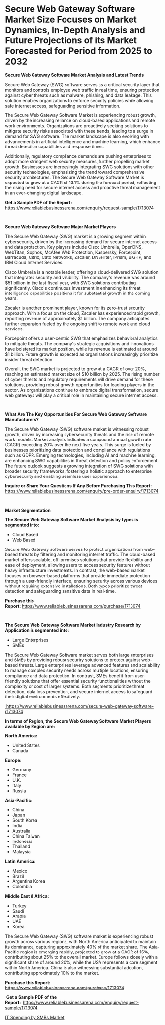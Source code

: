 <p><h1>Secure Web Gateway Software Market Size Focuses on Market Dynamics, In-Depth Analysis and Future Projections of its Market Forecasted for Period from 2025 to 2032</h1></p><p><strong>Secure Web Gateway Software Market Analysis and Latest Trends</strong></p>
<p><p>Secure Web Gateway (SWG) software serves as a critical security layer that monitors and controls employee web traffic in real time, ensuring protection against cyber threats such as malware, phishing, and data leakage. This solution enables organizations to enforce security policies while allowing safe internet access, safeguarding sensitive information.</p><p>The Secure Web Gateway Software Market is experiencing robust growth, driven by the increasing reliance on cloud-based applications and remote work environments. Organizations are proactively seeking solutions to mitigate security risks associated with these trends, leading to a surge in demand for SWG software. The market landscape is also evolving with advancements in artificial intelligence and machine learning, which enhance threat detection capabilities and response times.</p><p>Additionally, regulatory compliance demands are pushing enterprises to adopt more stringent web security measures, further propelling market growth. Businesses are increasingly integrating SWG solutions with other security technologies, emphasizing the trend toward comprehensive security architectures. The Secure Web Gateway Software Market is expected to grow at a CAGR of 13.1% during the forecast period, reflecting the rising need for secure internet access and proactive threat management in an ever-changing digital landscape.</p></p>
<p><strong>Get a Sample PDF of the Report:&nbsp;</strong> <a href="https://www.reliablebusinessarena.com/enquiry/request-sample/1713074?utm_campaign=3559&utm_medium=2&utm_source=Github&utm_content=ia&utm_term=28032025&utm_id=secure-web-gateway-software">https://www.reliablebusinessarena.com/enquiry/request-sample/1713074</a></p>
<p>&nbsp;</p>
<p><strong>Secure Web Gateway Software Major Market Players</strong></p>
<p><p>The Secure Web Gateway (SWG) market is a growing segment within cybersecurity, driven by the increasing demand for secure internet access and data protection. Key players include Cisco Umbrella, OpenDNS, WebTitan, Sophos, McAfee Web Protection, Kaspersky, Forcepoint, Barracuda, Citrix, Cato Networks, Zscaler, DNSFilter, iPrism, BIG-IP, and IBM Cloud Internet Services.</p><p>Cisco Umbrella is a notable leader, offering a cloud-delivered SWG solution that integrates security and visibility. The company's revenue was around $51 billion in the last fiscal year, with SWG solutions contributing significantly. Cisco's continuous investment in enhancing its threat intelligence capabilities positions it for substantial growth in the coming years.</p><p>Zscaler is another prominent player, known for its zero-trust security approach. With a focus on the cloud, Zscaler has experienced rapid growth, reporting revenue of approximately $1 billion. The company anticipates further expansion fueled by the ongoing shift to remote work and cloud services.</p><p>Forcepoint offers a user-centric SWG that emphasizes behavioral analytics to mitigate threats. The company's strategic acquisitions and innovations have bolstered its market position, while its revenue is estimated at around $1 billion. Future growth is expected as organizations increasingly prioritize insider threat detection.</p><p>Overall, the SWG market is projected to grow at a CAGR of over 20%, reaching an estimated market size of $10 billion by 2025. The rising number of cyber threats and regulatory requirements will drive demand for these solutions, providing robust growth opportunities for leading players in the sector. As organizations continue to embrace digital transformation, secure web gateways will play a critical role in maintaining secure internet access.</p></p>
<p>&nbsp;</p>
<p><strong>What Are The Key Opportunities For Secure Web Gateway Software Manufacturers?</strong></p>
<p><p>The Secure Web Gateway (SWG) software market is witnessing robust growth, driven by increasing cybersecurity threats and the rise of remote work models. Market analysis indicates a compound annual growth rate (CAGR) exceeding 20% over the next five years. This surge is fueled by businesses prioritizing data protection and compliance with regulations such as GDPR. Emerging technologies, including AI and machine learning, are enhancing SWG capabilities in threat detection and policy enforcement. The future outlook suggests a growing integration of SWG solutions with broader security frameworks, fostering a holistic approach to enterprise cybersecurity and enabling seamless user experiences.</p></p>
<p><strong>Inquire or Share Your Questions If Any Before Purchasing This Report:</strong> <a href="https://www.reliablebusinessarena.com/enquiry/pre-order-enquiry/1713074?utm_campaign=3559&utm_medium=2&utm_source=Github&utm_content=ia&utm_term=28032025&utm_id=secure-web-gateway-software">https://www.reliablebusinessarena.com/enquiry/pre-order-enquiry/1713074</a></p>
<p>&nbsp;</p>
<p><strong>Market Segmentation</strong></p>
<p><strong>The Secure Web Gateway Software Market Analysis by types is segmented into:</strong></p>
<p><ul><li>Cloud Based</li><li>Web Based</li></ul></p>
<p><p>Secure Web Gateway software serves to protect organizations from web-based threats by filtering and monitoring internet traffic. The cloud-based market offers scalable, off-premises solutions that provide flexibility and ease of deployment, allowing users to access security features without heavy infrastructure investments. In contrast, the web-based market focuses on browser-based platforms that provide immediate protection through a user-friendly interface, ensuring security across various devices without requiring extensive installations. Both types prioritize threat detection and safeguarding sensitive data in real-time.</p></p>
<p><strong>Purchase this Report:&nbsp;</strong><a href="https://www.reliablebusinessarena.com/purchase/1713074?utm_campaign=3559&utm_medium=2&utm_source=Github&utm_content=ia&utm_term=28032025&utm_id=secure-web-gateway-software">https://www.reliablebusinessarena.com/purchase/1713074</a></p>
<p>&nbsp;</p>
<p><strong>The Secure Web Gateway Software Market Industry Research by Application is segmented into:</strong></p>
<p><ul><li>Large Enterprises</li><li>SMEs</li></ul></p>
<p><p>The Secure Web Gateway Software market serves both large enterprises and SMEs by providing robust security solutions to protect against web-based threats. Large enterprises leverage advanced features and scalability to manage complex security needs across multiple locations, ensuring compliance and data protection. In contrast, SMEs benefit from user-friendly solutions that offer essential security functionalities without the complexity or cost of larger systems. Both segments prioritize threat detection, data loss prevention, and secure internet access to safeguard their digital environments effectively.</p></p>
<p><a href="https://www.reliablebusinessarena.com/secure-web-gateway-software-r1713074?utm_campaign=3559&utm_medium=2&utm_source=Github&utm_content=ia&utm_term=28032025&utm_id=secure-web-gateway-software">&nbsp;https://www.reliablebusinessarena.com/secure-web-gateway-software-r1713074</a></p>
<p><strong>In terms of Region, the Secure Web Gateway Software Market Players available by Region are:</strong></p>
<p>
    <p> <strong> North America: </strong>
        <ul>
            <li>United States</li>
            <li>Canada</li>
        </ul>
        </p> 
    <p> <strong> Europe: </strong>
        <ul>
            <li>Germany</li>
            <li>France</li>
            <li>U.K.</li>
            <li>Italy</li>
            <li>Russia</li>
        </ul>
        </p> 
    <p> <strong> Asia-Pacific: </strong>
        <ul>
            <li>China</li>
            <li>Japan</li>
            <li>South Korea</li>
            <li>India</li>
            <li>Australia</li>
            <li>China Taiwan</li>
            <li>Indonesia</li>
            <li>Thailand</li>
            <li>Malaysia</li>
        </ul>
        </p> 
    <p> <strong> Latin America: </strong>
        <ul>
            <li>Mexico</li>
            <li>Brazil</li>
            <li>Argentina Korea</li>
            <li>Colombia</li>
        </ul>
        </p> 
    <p> <strong> Middle East & Africa: </strong>
        <ul>
            <li>Turkey</li>
            <li>Saudi</li>
            <li>Arabia</li>
            <li>UAE</li>
            <li>Korea</li>
        </ul>
    </p>
    </p>
<p><p>The Secure Web Gateway (SWG) software market is experiencing robust growth across various regions, with North America anticipated to maintain its dominance, capturing approximately 40% of the market share. The Asia-Pacific region is emerging rapidly, projected to grow at a CAGR of 15%, contributing about 25% to the overall market. Europe follows closely with a significant share of around 20%, while the USA represents a core segment within North America. China is also witnessing substantial adoption, contributing approximately 10% to the market.</p></p>
<p><strong>Purchase this Report: </strong><a href="https://www.reliablebusinessarena.com/purchase/1713074?utm_campaign=3559&utm_medium=2&utm_source=Github&utm_content=ia&utm_term=28032025&utm_id=secure-web-gateway-software">https://www.reliablebusinessarena.com/purchase/1713074</a></p>
<p>&nbsp;<strong>Get a Sample PDF of the Report:&nbsp;&nbsp;</strong><a href="https://www.reliablebusinessarena.com/enquiry/request-sample/1713074?utm_campaign=3559&utm_medium=2&utm_source=Github&utm_content=ia&utm_term=28032025&utm_id=secure-web-gateway-software">https://www.reliablebusinessarena.com/enquiry/request-sample/1713074</a></p>
<p><strong></strong></p>
<p><p><a href="https://github.com/siertnamba7u/Market-Research-Report-List-1/blob/main/it-spending-by-smbs-market.md?utm_campaign=3559&utm_medium=2&utm_source=Github&utm_content=ia&utm_term=28032025&utm_id=secure-web-gateway-software">IT Spending by SMBs Market</a></p></p>